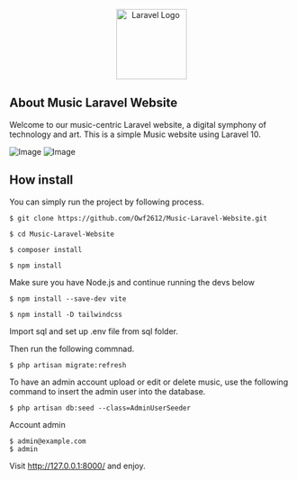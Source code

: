 <p align="center"><a href="https://laravel.com" target="_blank"><img src="https://i.imgur.com/c0yxQcD.png" width="125" alt="Laravel Logo"></a></p>

## About Music Laravel Website

Welcome to our music-centric Laravel website, a digital symphony of technology and art. This is a simple Music website using Laravel 10.

![Image](https://imgur.com/glxxZfJ.png)
![Image](https://imgur.com/EWrgIbG.png)

## How install

You can simply run the project by following process.
```shell
$ git clone https://github.com/Owf2612/Music-Laravel-Website.git
```

```shell
$ cd Music-Laravel-Website
```

```shell
$ composer install
```

```shell
$ npm install
```

Make sure you have Node.js and continue running the devs below
```shell
$ npm install --save-dev vite
```

```shell
$ npm install -D tailwindcss
```

Import sql and set up .env file from sql folder.

Then run the following commnad.
```shell
$ php artisan migrate:refresh
```
To have an admin account upload or edit or delete music, use the following command to insert the admin user into the database.
```shell
$ php artisan db:seed --class=AdminUserSeeder
```

Account admin
```shell
$ admin@example.com
$ admin
```
Visit http://127.0.0.1:8000/ and enjoy.
